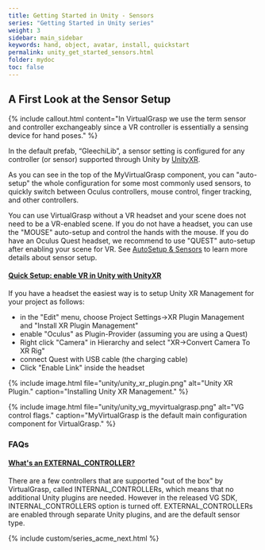```yaml
---
title: Getting Started in Unity - Sensors
series: "Getting Started in Unity series"
weight: 3
sidebar: main_sidebar
keywords: hand, object, avatar, install, quickstart
permalink: unity_get_started_sensors.html
folder: mydoc
toc: false
---
```


## A First Look at the Sensor Setup

{% include callout.html content="In VirtualGrasp we use the term sensor and controller exchangeably since a VR controller is essentially a sensing device for hand poses." %}

In the default prefab, “GleechiLib”, a sensor setting is configured for any <a data-toggle="tooltip" data-original-title="{{site.data.glossary.Controller}}">controller</a> (or <a data-toggle="tooltip" data-original-title="{{site.data.glossary.Sensor}}">sensor</a>) supported through Unity by [UnityXR](https://docs.unity3d.com/Manual/XR.html).

As you can see in the top of the MyVirtualGrasp component, you can "auto-setup" the whole configuration for some most commonly used <a data-toggle="tooltip" data-original-title="{{site.data.glossary.Sensor}}">sensors</a>, to quickly switch between Oculus controllers, mouse control, finger tracking, and other controllers. 

You can use VirtualGrasp without a VR headset and your scene does not need to be a VR-enabled scene. If you do not have a headset, you can use the "MOUSE" auto-setup and control the hands with the mouse. If you do have an Oculus Quest headset, we recommend to use "QUEST" auto-setup after enabling your scene for VR. See [AutoSetup & Sensors](unity_component_myvirtualgrasp.html#autosetup--sensors) to learn more details about sensor setup.

<div class="panel-group" id="accordion1">
    <div class="panel panel-default">
        <div class="panel-heading">
            <h4 class="panel-title">
                <a class="noCrossRef accordion-toggle" data-toggle="collapse" data-parent="#accordion1" href="#collapseOne1">Quick Setup: enable VR in Unity with UnityXR</a>
            </h4>
        </div>
        <div id="collapseOne1" class="panel-collapse collapse noCrossRef">
            <div class="panel-body">
                If you have a headset the easiest way is to setup Unity XR Management for your project as follows:
                <ul>
                <li> in the "Edit" menu, choose Project Settings→XR Plugin Management and "Install XR Plugin Management"</li>
                <li> enable "Oculus" as Plugin-Provider (assuming you are using a Quest)</li>
                <li> Right click "Camera" in Hierarchy and select "XR→Convert Camera To XR Rig"</li>
                <li> connect Quest with USB cable (the charging cable)</li>
                <li> Click "Enable Link" inside the headset</li>
                </ul>
                {% include image.html file="unity/unity_xr_plugin.png" alt="Unity XR Plugin." caption="Installing Unity XR Management." %}
            </div>
        </div>
    </div>
</div>

{% include image.html file="unity/unity_vg_myvirtualgrasp.png" alt="VG control flags." caption="MyVirtualGrasp is the default main configuration component for VirtualGrasp." %}


### FAQs

<div class="panel-group" id="accordion">
    <div class="panel panel-default">
        <div class="panel-heading">
            <h4 class="panel-title">
                <a class="noCrossRef accordion-toggle" data-toggle="collapse" data-parent="#accordion" href="#collapseOne">What's an EXTERNAL_CONTROLLER?</a>
            </h4>
        </div>
        <div id="collapseOne" class="panel-collapse collapse noCrossRef">
            <div class="panel-body">
                There are a few controllers that are supported "out of the box" by VirtualGrasp, called INTERNAL_CONTROLLERs, which means that no additional Unity plugins are needed. However in the released VG SDK, INTERNAL_CONTROLLERS option is turned off. EXTERNAL_CONTROLLERs are enabled through separate Unity plugins, and are the default sensor type.
            </div>
        </div>
    </div>
    <!--
    <div class="panel panel-default">
        <div class="panel-heading">
            <h4 class="panel-title">
                <a class="noCrossRef accordion-toggle" data-toggle="collapse" data-parent="#accordion" href="#collapseTwo">What kind of sensor would I choose for the Oculus Quest that I have? One of the Oculus Touch options? Or perhaps external controller? </a>
            </h4>
        </div>
        <div id="collapseTwo" class="panel-collapse collapse noCrossRef">
            <div class="panel-body">
                You can have to use the EXTERNAL_CONTROLLER setting and "UnityXR". You may also want to check out [Building for Quest](mydoc_external_controllers.html).
            </div>
        </div>
    </div>
    -->
</div>


{% include custom/series_acme_next.html %}
